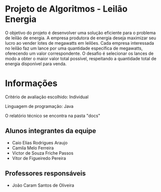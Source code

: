 # Projeto de Algoritmos - Leilão Energia 
O objetivo do projeto é desenvolver uma solução eficiente para o problema de leilão de energia. A empresa produtora de energia deseja maximizar seu lucro ao vender lotes de megawatts em leilões. Cada empresa interessada no leilão faz um lance por uma quantidade específica de megawatts, oferecendo um valor correspondente. O desafio é selecionar os lances de modo a obter o maior valor total possível, respeitando a quantidade total de energia disponível para venda.

# Informações

Critério de avaliação escolhido: Individual

Linguagem de programação: Java

O relatório técnico se encontra na pasta "docs"

## Alunos integrantes da equipe

* Caio Elias Rodrigues Araujo
* Camila Melo Ferreira
* Victor de Souza Friche Passos
* Vitor de Figueiredo Pereira

## Professores responsáveis

* João Caram Santos de Oliveira

